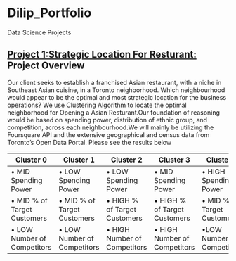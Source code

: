 # Dilip_Portfolio
Data Science Projects 
## [Project 1:Strategic Location For Resturant:](https://github.com/Dkb003/Strategic-Location-For-Resturant) Project Overview
Our client seeks to establish a franchised Asian restaurant, with a niche in Southeast Asian cuisine, in a Toronto neighborhood. Which neighbourhood would appear to be the optimal and most strategic location for the business operations? We use Clustering Algorithm to locate the optimal neighborhood for Opening a Asian Resturant.Our foundation of reasoning would be based on spending power, distribution of ethnic group, and competition, across each neighbourhood.We will mainly be utilizing the Foursquare API and the extensive geographical and census data from Toronto’s Open Data Portal. Please see the results below 

| Cluster 0                   | Cluster 1                   | Cluster 2                    | Cluster 3                    | Cluster 4                   |
|-----------------------------|-----------------------------|------------------------------|------------------------------|-----------------------------|
| • MID Spending Power        | • LOW Spending Power        | • LOW Spending Power         | • MID Spending Power         | • HIGH Spending Power       |
| • MID % of Target Customers | • MID % of Target Customers | • HIGH % of Target Customers | • HIGH % of Target Customers | • MID % of Target Customers |
| • LOW Number of Competitors | • LOW Number of Competitors | • HIGH Number of Competitors | • HIGH Number of Competitors | •LOW Number of Competitors  |


